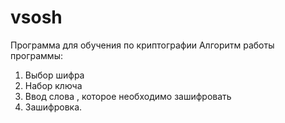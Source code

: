 # vsosh
Программа для обучения по криптографии
Алгоритм работы программы:
1. Выбор шифра
2. Набор ключа
3. Ввод слова , которое необходимо зашифровать
4. Зашифровка.
